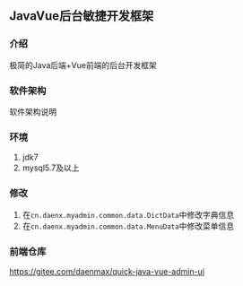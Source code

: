 ## JavaVue后台敏捷开发框架

### 介绍

极简的Java后端+Vue前端的后台开发框架

### 软件架构

软件架构说明

### 环境

1. jdk7
2. mysql5.7及以上

### 修改

1. 在`cn.daenx.myadmin.common.data.DictData`中修改字典信息
2. 在`cn.daenx.myadmin.common.data.MenuData`中修改菜单信息

### 前端仓库

https://gitee.com/daenmax/quick-java-vue-admin-ui
